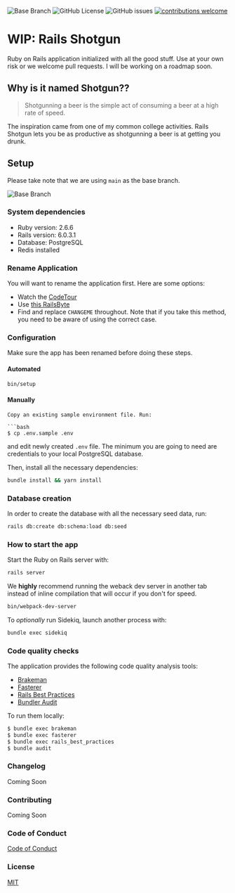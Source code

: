 ![Base Branch](https://img.shields.io/badge/base%20branch-main-important)
![GitHub License](https://img.shields.io/github/license/andrewmcodes/shotgun)
![GitHub issues](https://img.shields.io/github/issues/andrewmcodes/shotgun)
[![contributions welcome](https://img.shields.io/badge/contributions-welcome-brightgreen.svg?style=flat)](CONTRIBUTING.md)

# WIP: Rails Shotgun

Ruby on Rails application initialized with all the good stuff. Use at your own risk or we welcome pull requests. I will be working on a roadmap soon.

## Why is it named Shotgun??

> Shotgunning a beer is the simple act of consuming a beer at a high rate of speed.

The inspiration came from one of my common college activities. Rails Shotgun lets you be as productive as shotgunning a beer is at getting you drunk.

## Setup

Please take note that we are using `main` as the base branch.

![Base Branch](https://img.shields.io/badge/base%20branch-main-important)

### System dependencies

- Ruby version: 2.6.6
- Rails version: 6.0.3.1
- Database: PostgreSQL
- Redis installed

### Rename Application

You will want to rename the application first. Here are some options:

- Watch the [CodeTour](https://marketplace.visualstudio.com/items?itemName=vsls-contrib.codetour)
- Use [this RailsByte](https://railsbytes.com/public/templates/Xg8sNz)
- Find and replace `CHANGEME` throughout. Note that if you take this method, you need to be aware of using the correct case.

### Configuration

Make sure the app has been renamed before doing these steps.

#### Automated

```bash
bin/setup
```

#### Manually

```
Copy an existing sample environment file. Run:

```bash
$ cp .env.sample .env
```

and edit newly created `.env` file. The minimum you are going to need are
credentials to your local PostgreSQL database.

Then, install all the necessary dependencies:

```bash
bundle install && yarn install
```

### Database creation

In order to create the database with all the necessary seed data, run:
```bash
rails db:create db:schema:load db:seed
```

### How to start the app

Start the Ruby on Rails server with:
```bash
rails server
```

We __highly__ recommend running the weback dev server in another tab instead of inline compilation that will occur if you don't for speed.

```bash
bin/webpack-dev-server
```

To _optionally_ run Sidekiq, launch another process with:
```bash
bundle exec sidekiq
```

### Code quality checks

The application provides the following code quality analysis tools:

- [Brakeman][brakeman]
- [Fasterer][fasterer]
- [Rails Best Practices][rails-best-practices]
- [Bundler Audit][bundler-audit]

To run them locally:

```bash
$ bundle exec brakeman
$ bundle exec fasterer
$ bundle exec rails_best_practices
$ bundle audit
```

[brakeman]: https://github.com/presidentbeef/brakeman
[fasterer]: https://github.com/DamirSvrtan/fasterer
[rails-best-practices]: https://github.com/flyerhzm/rails_best_practices
[bundler-audit]: https://github.com/rubysec/bundler-audit

### Changelog

Coming Soon
<!-- [View our Changelog][changelog] -->

### Contributing

Coming Soon
<!-- [Contributing Guide][contributing] -->

### Code of Conduct

[Code of Conduct][coc]

### License

[MIT][license]


[changelog]: /CHANGELOG.md
[coc]: /CODE_OF_CONDUCT.md
[contributing]: /CONTRIBUTING.md
[license]: /LICENSE
